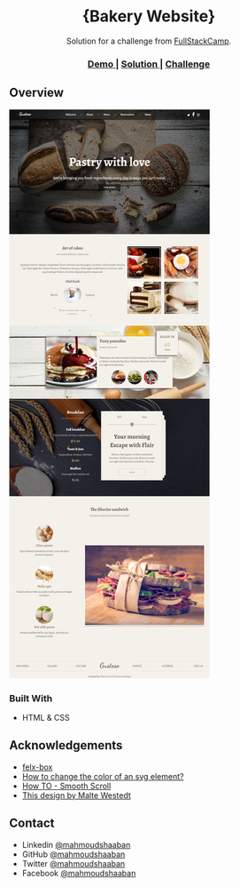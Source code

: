 <!-- Please update value in the {}  -->

<h1 align="center">{Bakery Website}</h1>

<div align="center">
   Solution for a challenge from  <a href="https://www.youtube.com/channel/UCM5gwqOEgMANrDxPskp1vHg" target="_blank">FullStackCamp</a>.
</div>

<div align="center">
  <h3>
    <a href="https://mahmoudzin.github.io/bakery-website/">
      Demo
    </a>
    <span> | </span>
    <a href="https://www.youtube.com/channel/UCM5gwqOEgMANrDxPskp1vHg">
      Solution
    </a>
    <span> | </span>
    <a href="https://www.youtube.com/channel/UCM5gwqOEgMANrDxPskp1vHg">
      Challenge
    </a>
  </h3>
</div>

<!-- TABLE OF CONTENTS -->


## Overview

![screenshot](https://github.com/mahmoudzin/bakery-website/blob/main/Bakery.png)


### Built With

<!-- This section should list any major frameworks that you built your project using. Here are a few examples.-->

- HTML & CSS


## Acknowledgements

<!-- This section should list any articles or add-ons/plugins that helps you to complete the project. This is optional but it will help you in the future. For example: -->

- [felx-box](https://css-tricks.com/snippets/css/a-guide-to-flexbox/)
- [How to change the color of an svg element?](https://stackoverflow.com/questions/22252472/how-to-change-the-color-of-an-svg-element)
- [How TO - Smooth Scroll](https://www.w3schools.com/howto/howto_css_smooth_scroll.asp)
- [This design by Malte Westedt](https://dribbble.com/Maltewes)

## Contact

- Linkedin [@mahmoudshaaban](https://www.linkedin.com/in/mahmoud-shaaban-5192b720a/)
- GitHub [@mahmoudshaaban](https://github.com/mahmoudzin)
- Twitter [@mahmoudshaaban](https://twitter.com/Mahmoud60241382)
- Facebook [@mahmoudshaaban](https://www.facebook.com/mahmoud.shaaban.90663)
